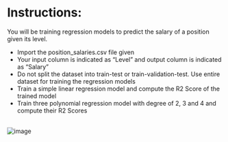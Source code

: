 # Instructions: 
You will be training regression models to predict the salary of a position given its level.
* Import the position_salaries.csv file given
* Your input column is indicated as “Level” and output column is indicated as “Salary”
* Do not split the dataset into train-test or train-validation-test. Use entire dataset for training the regression models
* Train a simple linear regression model and compute the R2 Score of the trained model
* Train three polynomial regression model with degree of 2, 3 and 4 and compute their R2 Scores <br><br>

![image](https://github.com/778569/Predict-The-Salary-Of-A-Position-Polynomial-Regression-/assets/52319671/56344028-187d-44f5-9c6e-1c958e2ea1a4)



